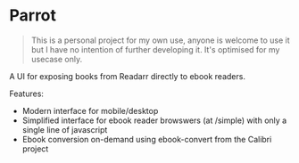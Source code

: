 # Parrot

> This is a personal project for my own use, anyone is welcome to use it but I have no intention of further developing it. It's optimised for my usecase only.

A UI for exposing books from Readarr directly to ebook readers.

Features:
- Modern interface for mobile/desktop
- Simplified interface for ebook reader browswers (at /simple) with only a single line of javascript
- Ebook conversion on-demand using ebook-convert from the Calibri project
